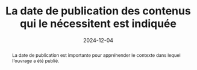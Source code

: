 ---
title: La date de publication des contenus qui le nécessitent est indiquée 
abstract: La date de publication est importante pour appréhender le contexte dans lequel l'ouvrage a été publié. 
categories: ["Contenus"]
agrege: O4006-E006
opquast: '4 006'
indiceebook: '006'
description: "Règle n° 006"
before: "005"
weight: "006"
after: "007"
actif: '1'
layout: rules
date: 2024-12-04
tags: []
objectif: [
    "Permettre aux lectrices et lecteurs de remettre l’information en contexte.",
    "Renforcer la confiance dans les informations et faciliter les citations."
    ]
Meo: ["Associer à chaque contenu qui le nécessite (article, actualité, produit, etc.) sa date de publication affichée."]
Controle: ["Vérifier que les contenus qui le nécessitent sont tous associés à une date de publication affichée."
]
epubcheck: 
ace: 
humancheck: true
Source: ["Opquast"]
Referentiel: [""]
steps: ["Conception"]
---